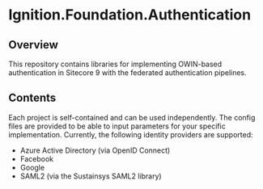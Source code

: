 # Ignition.Foundation.Authentication

## Overview
This repository contains libraries for implementing OWIN-based authentication in Sitecore 9 with the federated authentication pipelines.

## Contents
Each project is self-contained and can be used independently. The config files are provided to be able to input parameters for your specific implementation. Currently, the following identity providers are supported:

* Azure Active Directory (via OpenID Connect)
* Facebook
* Google
* SAML2 (via the Sustainsys SAML2 library)

